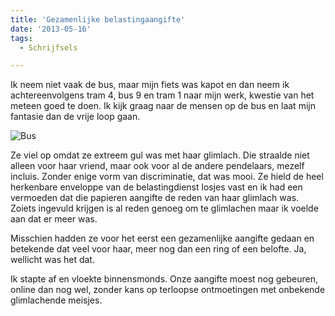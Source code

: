 ```yaml
---
title: 'Gezamenlijke belastingaangifte'
date: '2013-05-16'
tags:
  - Schrijfsels

---
```


Ik neem niet vaak de bus, maar mijn fiets was kapot en dan neem ik achtereenvolgens tram 4, bus 9 en tram 1 naar mijn werk, kwestie van het meteen goed te doen. Ik kijk graag naar de mensen op de bus en laat mijn fantasie dan de vrije loop gaan.

![Bus](Bus.jpg)

Ze viel op omdat ze extreem gul was met haar glimlach. Die straalde niet alleen voor haar vriend, maar ook voor al de andere pendelaars, mezelf incluis. Zonder enige vorm van discriminatie, dat was mooi. Ze hield de heel herkenbare enveloppe van de belastingdienst losjes vast en ik had een vermoeden dat die papieren aangifte de reden van haar glimlach was. Zoiets ingevuld krijgen is al reden genoeg om te glimlachen maar ik voelde aan dat er meer was.

Misschien hadden ze voor het eerst een gezamenlijke aangifte gedaan en betekende dat veel voor haar, meer nog dan een ring of een belofte. Ja, wellicht was het dat.

Ik stapte af en vloekte binnensmonds. Onze aangifte moest nog gebeuren, online dan nog wel, zonder kans op terloopse ontmoetingen met onbekende glimlachende meisjes.


